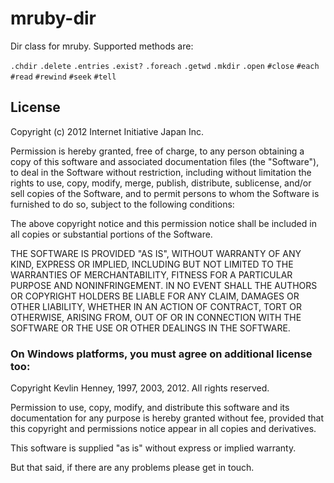 # mruby-dir

Dir class for mruby.  Supported methods are:

`.chdir`
`.delete`
`.entries`
`.exist?`
`.foreach`
`.getwd`
`.mkdir`
`.open`
`#close`
`#each`
`#read`
`#rewind`
`#seek`
`#tell`

## License

Copyright (c) 2012 Internet Initiative Japan Inc.

Permission is hereby granted, free of charge, to any person obtaining a
copy of this software and associated documentation files (the "Software"),
to deal in the Software without restriction, including without limitation
the rights to use, copy, modify, merge, publish, distribute, sublicense,
and/or sell copies of the Software, and to permit persons to whom the
Software is furnished to do so, subject to the following conditions:

The above copyright notice and this permission notice shall be included in
all copies or substantial portions of the Software.

THE SOFTWARE IS PROVIDED "AS IS", WITHOUT WARRANTY OF ANY KIND, EXPRESS OR
IMPLIED, INCLUDING BUT NOT LIMITED TO THE WARRANTIES OF MERCHANTABILITY,
FITNESS FOR A PARTICULAR PURPOSE AND NONINFRINGEMENT. IN NO EVENT SHALL THE
AUTHORS OR COPYRIGHT HOLDERS BE LIABLE FOR ANY CLAIM, DAMAGES OR OTHER
LIABILITY, WHETHER IN AN ACTION OF CONTRACT, TORT OR OTHERWISE, ARISING
FROM, OUT OF OR IN CONNECTION WITH THE SOFTWARE OR THE USE OR OTHER
DEALINGS IN THE SOFTWARE.

### On Windows platforms, you must agree on additional license too:

Copyright Kevlin Henney, 1997, 2003, 2012. All rights reserved.

Permission to use, copy, modify, and distribute this software and its
documentation for any purpose is hereby granted without fee, provided
that this copyright and permissions notice appear in all copies and
derivatives.

This software is supplied "as is" without express or implied warranty.

But that said, if there are any problems please get in touch.

